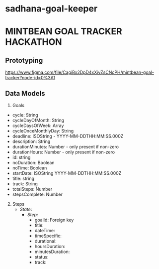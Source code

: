# sadhana-goal-keeper

# MINTBEAN GOAL TRACKER HACKATHON

## Prototyping
https://www.figma.com/file/CagjBx2DpD4xXivZsCNcPH/mintbean-goal-tracker?node-id=0%3A1
    
## Data Models

1. Goals
  * cycle: String
  * cycleDayOfMonth: String
  * cycleDaysOfWeek: Array
  * cycleOnceMonthlyDay: String
  * deadline: ISOString - YYYY-MM-DDTHH:MM:SS.000Z
  * description: String
  * durationMinutes: Number - only present if non-zero
  * durationHours: Number - only present if non-zero
  * id: string
  * noDuration: Boolean
  * noTime: Boolean
  * startDate: ISOString YYYY-MM-DDTHH:MM:SS.000Z
  * title: string
  * track: String
  * totalSteps: Number
  * stepsComplete: Number
        
   
2. Steps
    * _State_: 
      * _Step:_
        * goalId: Foreign key
        * title: 
        * dateTime: 
        * timeSpecific: 
        * durational: 
        * hoursDuration: 
        * minutesDuration: 
        * status: 
        * track: 

 
  
